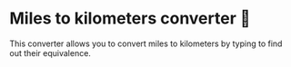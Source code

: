 # Miles to kilometers converter 📏

This converter allows you to convert miles to kilometers by typing to find out their equivalence.

